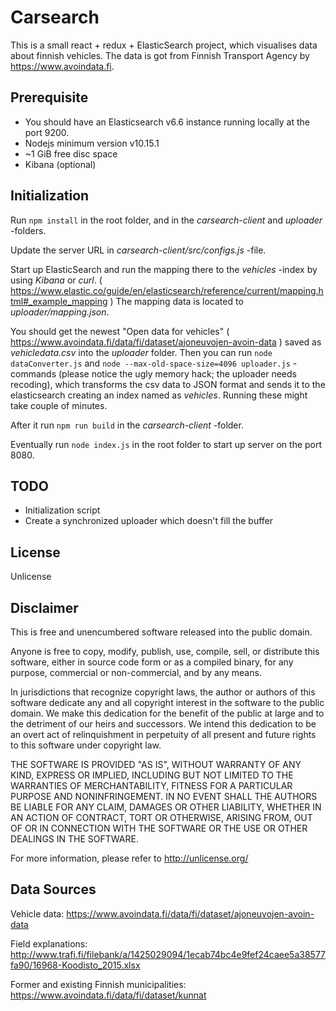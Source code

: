 # Carsearch
This is a small react + redux + ElasticSearch project, which visualises data about finnish vehicles. The data is got from Finnish Transport Agency by https://www.avoindata.fi.

## Prerequisite
* You should have an Elasticsearch v6.6 instance running locally at the port 9200.
* Nodejs minimum version v10.15.1
* ~1 GiB free disc space
* Kibana (optional)

## Initialization
Run `npm install` in the root folder, and in the _carsearch-client_ and _uploader_ -folders.

Update the server URL in _carsearch-client/src/configs.js_ -file.

Start up ElasticSearch and run the mapping there to the _vehicles_ -index by using _Kibana_ or _curl_. ( https://www.elastic.co/guide/en/elasticsearch/reference/current/mapping.html#_example_mapping ) The mapping data is located to _uploader/mapping.json_.

You should get the newest "Open data for vehicles" ( https://www.avoindata.fi/data/fi/dataset/ajoneuvojen-avoin-data ) saved as _vehicledata.csv_ into the _uploader_ folder. Then you can run `node dataConverter.js` and `node --max-old-space-size=4096 uploader.js` - commands (please notice the ugly memory hack; the uploader needs recoding), which transforms the csv data to JSON format and sends it to the elasticsearch creating an index named as _vehicles_. Running these might take couple of minutes.

After it run `npm run build` in the _carsearch-client_ -folder.

Eventually run `node index.js` in the root folder to start up server on the port 8080.

## TODO
* Initialization script
* Create a synchronized uploader which doesn't fill the buffer

## License

Unlicense

## Disclaimer

This is free and unencumbered software released into the public domain.

Anyone is free to copy, modify, publish, use, compile, sell, or
distribute this software, either in source code form or as a compiled
binary, for any purpose, commercial or non-commercial, and by any
means.

In jurisdictions that recognize copyright laws, the author or authors
of this software dedicate any and all copyright interest in the
software to the public domain. We make this dedication for the benefit
of the public at large and to the detriment of our heirs and
successors. We intend this dedication to be an overt act of
relinquishment in perpetuity of all present and future rights to this
software under copyright law.

THE SOFTWARE IS PROVIDED "AS IS", WITHOUT WARRANTY OF ANY KIND,
EXPRESS OR IMPLIED, INCLUDING BUT NOT LIMITED TO THE WARRANTIES OF
MERCHANTABILITY, FITNESS FOR A PARTICULAR PURPOSE AND NONINFRINGEMENT.
IN NO EVENT SHALL THE AUTHORS BE LIABLE FOR ANY CLAIM, DAMAGES OR
OTHER LIABILITY, WHETHER IN AN ACTION OF CONTRACT, TORT OR OTHERWISE,
ARISING FROM, OUT OF OR IN CONNECTION WITH THE SOFTWARE OR THE USE OR
OTHER DEALINGS IN THE SOFTWARE.

For more information, please refer to <http://unlicense.org/>

## Data Sources

Vehicle data:
https://www.avoindata.fi/data/fi/dataset/ajoneuvojen-avoin-data

Field explanations:
http://www.trafi.fi/filebank/a/1425029094/1ecab74bc4e9fef24caee5a38577fa90/16968-Koodisto_2015.xlsx

Former and existing Finnish municipalities:
https://www.avoindata.fi/data/fi/dataset/kunnat